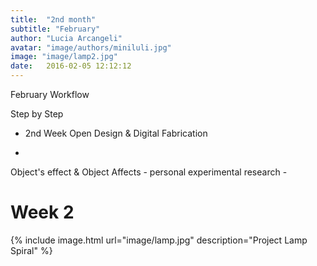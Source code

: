 ```yaml
---
title:  "2nd month"
subtitle: "February"
author: "Lucia Arcangeli"
avatar: "image/authors/miniluli.jpg"
image: "image/lamp2.jpg"
date:   2016-02-05 12:12:12
---
```


February Workflow

Step by Step

- 2nd Week Open Design & Digital Fabrication

- 

Object's effect & Object Affects - personal experimental research -



# Week 2




{% include image.html url="image/lamp.jpg" description="Project Lamp Spiral" %}